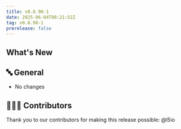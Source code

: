 ```yaml
---
title: v0.8.98-1
date: 2025-06-04T08:21:52Z
tag: v0.8.98-1
prerelease: false
---
```


## What's New
## 🔤 General
* No changes

## 👨🏽‍💻 Contributors

Thank you to our contributors for making this release possible:
@l5io
